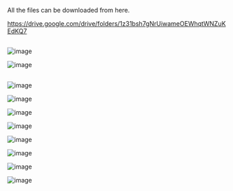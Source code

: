 All the files can be downloaded from here.

https://drive.google.com/drive/folders/1z31bsh7gNrUiwameOEWhqtWNZuKEdKQ7

##


![image](https://github.com/user-attachments/assets/892dd271-019e-436e-82ce-575d81c91464)

![image](https://github.com/user-attachments/assets/44437926-ec2e-431c-9e88-02b3c9a5fccf)

##

![image](https://github.com/user-attachments/assets/d4f2fd4b-ba31-4d62-a658-47ef4bb70d0d)


![image](https://github.com/user-attachments/assets/f9a52c18-95c2-4db9-9b96-8a2ce9ff9b51)


![image](https://github.com/user-attachments/assets/77e9158c-131f-4da9-b649-53d13ea96c93)



![image](https://github.com/user-attachments/assets/45ffaa55-76f2-496b-87d1-82551a4efd9b)



![image](https://github.com/user-attachments/assets/76b0c94b-3ef8-4222-8d61-dfe9baf0e5b5)

![image](https://github.com/user-attachments/assets/93379edb-16db-41ed-ad22-2bc9ddfc4b39)


![image](https://github.com/user-attachments/assets/22733930-4426-4d42-b1fb-5358417cefaf)


![image](https://github.com/user-attachments/assets/8e5b5e9d-6841-4acd-8b41-94b990c953fd)


